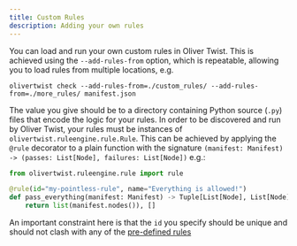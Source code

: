 ```yaml
---
title: Custom Rules
description: Adding your own rules
---
```


You can load and run your own custom rules in Oliver Twist. This is achieved using the `--add-rules-from` option, which is repeatable, allowing you to load rules from multiple locations, e.g.

```shell
olivertwist check --add-rules-from=./custom_rules/ --add-rules-from=./more_rules/ manifest.json
```

The value you give should be to a directory containing Python source (`.py`) files that encode the logic for your rules. In order to be discovered and run by Oliver Twist, your rules must be instances of `olivertwist.ruleengine.rule.Rule`. This can be achieved by applying the `@rule` decorator to a plain function with the signature `(manifest: Manifest) -> (passes: List[Node], failures: List[Node])` e.g.:

```python
from olivertwist.ruleengine.rule import rule

@rule(id="my-pointless-rule", name="Everything is allowed!")
def pass_everything(manifest: Manifest) -> Tuple[List[Node], List[Node]]:
    return list(manifest.nodes()), []

```

An important constraint here is that the `id` you specify should be unique and should not clash with any of the [pre-defined rules](./rules.md)
